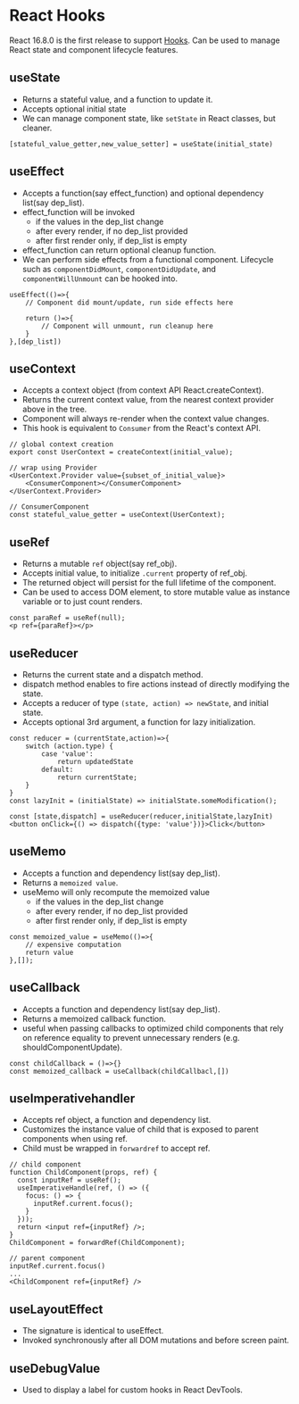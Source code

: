 # React Hooks

React 16.8.0 is the first release to support [Hooks](https://reactjs.org/docs/hooks-intro.html).
Can be used to manage React state and component lifecycle features.

## useState
- Returns a stateful value, and a function to update it.
- Accepts optional initial state
- We can manage component state, like `setState` in React classes, but cleaner.
```
[stateful_value_getter,new_value_setter] = useState(initial_state)
```

## useEffect
- Accepts a function(say effect_function) and optional dependency list(say dep_list).
- effect_function will be invoked
    - if the values in the dep_list change
    - after every render, if no dep_list provided
    - after first render only, if dep_list is empty
- effect_function can return optional cleanup function.
- We can perform side effects from a functional component. Lifecycle such as `componentDidMount`, `componentDidUpdate`, and `componentWillUnmount` can be hooked into.
```
useEffect(()=>{
    // Component did mount/update, run side effects here

    return ()=>{
        // Component will unmount, run cleanup here
    }
},[dep_list])
```

## useContext
- Accepts a context object (from context API React.createContext).
- Returns the current context value, from the nearest context provider above in the tree.
- Component will always re-render when the context value changes.
- This hook is equivalent to `Consumer` from the React's context API.
```
// global context creation
export const UserContext = createContext(initial_value);

// wrap using Provider
<UserContext.Provider value={subset_of_initial_value}>
    <ConsumerComponent></ConsumerComponent>
</UserContext.Provider>

// ConsumerComponent
const stateful_value_getter = useContext(UserContext);
```

## useRef
- Returns a mutable `ref` object(say ref_obj).
- Accepts initial value, to initialize `.current` property of ref_obj.
- The returned object will persist for the full lifetime of the component.
- Can be used to access DOM element, to store mutable value as instance variable or to just count renders.
```
const paraRef = useRef(null);
<p ref={paraRef}></p>
```

## useReducer
- Returns the current state and a dispatch method.
- dispatch method enables to fire actions instead of directly modifying the state.
- Accepts a reducer of type `(state, action) => newState`, and initial state.
- Accepts optional 3rd argument, a function for lazy initialization.
```
const reducer = (currentState,action)=>{
    switch (action.type) {
        case 'value':
            return updatedState
        default:
            return currentState;
    }
}
const lazyInit = (initialState) => initialState.someModification();

const [state,dispatch] = useReducer(reducer,initialState,lazyInit)
<button onClick={() => dispatch({type: 'value'})}>Click</button>
```

## useMemo
- Accepts a function and dependency list(say dep_list).
- Returns a `memoized value`.
- useMemo will only recompute the memoized value
    - if the values in the dep_list change
    - after every render, if no dep_list provided
    - after first render only, if dep_list is empty
```
const memoized_value = useMemo(()=>{
    // expensive computation
    return value
},[]);
```

## useCallback
- Accepts a function and dependency list(say dep_list).
- Returns a memoized callback function.
- useful when passing callbacks to optimized child components that rely on reference equality to prevent unnecessary renders (e.g. shouldComponentUpdate).
```
const childCallback = ()=>{}
const memoized_callback = useCallback(childCallbacl,[])
```

## useImperativehandler
- Accepts ref object, a function and dependency list.
- Customizes the instance value of child that is exposed to parent components when using ref.
- Child must be wrapped in `forwardref` to accept ref.
```
// child component
function ChildComponent(props, ref) {
  const inputRef = useRef();
  useImperativeHandle(ref, () => ({
    focus: () => {
      inputRef.current.focus();
    }
  }));
  return <input ref={inputRef} />;
}
ChildComponent = forwardRef(ChildComponent);

// parent component
inputRef.current.focus()
...
<ChildComponent ref={inputRef} />
```

## useLayoutEffect
- The signature is identical to useEffect.
- Invoked synchronously after all DOM mutations and before screen paint.

## useDebugValue
- Used to display a label for custom hooks in React DevTools.